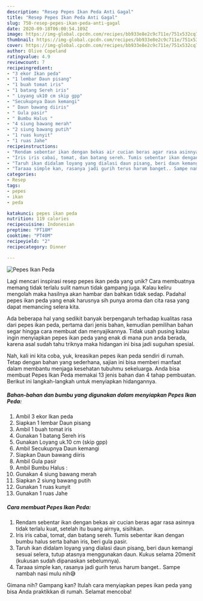 ```yaml
---
description: "Resep Pepes Ikan Peda Anti Gagal"
title: "Resep Pepes Ikan Peda Anti Gagal"
slug: 750-resep-pepes-ikan-peda-anti-gagal
date: 2020-09-18T06:00:54.109Z
image: https://img-global.cpcdn.com/recipes/bb933e8e2c9c711e/751x532cq70/pepes-ikan-peda-foto-resep-utama.jpg
thumbnail: https://img-global.cpcdn.com/recipes/bb933e8e2c9c711e/751x532cq70/pepes-ikan-peda-foto-resep-utama.jpg
cover: https://img-global.cpcdn.com/recipes/bb933e8e2c9c711e/751x532cq70/pepes-ikan-peda-foto-resep-utama.jpg
author: Olive Copeland
ratingvalue: 4.9
reviewcount: 7
recipeingredient:
- "3 ekor Ikan peda"
- "1 lembar Daun pisang"
- "1 buah tomat iris"
- "1 batang Sereh iris"
- " Loyang uk10 cm skip gpp"
- "Secukupnya Daun kemangi"
- " Daun bawang diiris"
- " Gula pasir"
- " Bumbu Halus "
- "4 siung bawang merah"
- "2 siung bawang putih"
- "1 ruas kunyit"
- "1 ruas Jahe"
recipeinstructions:
- "Rendam sebentar ikan dengan bekas air cucian beras agar rasa asinnya tidak terlalu kuat, setelah itu buang airnya, sisihkan."
- "Iris iris cabai, tomat, dan batang sereh. Tumis sebentar ikan dengan bumbu halus serta bahan iris, beri gula pasir."
- "Taruh ikan didalam loyang yang dialasi daun pisang, beri daun kemangi sesuai selera, tutup atasnya menggunakan daun. Kukus selama 20menit (kukusan sudah dipanaskan sebelumnya)."
- "Taraaa simple kan, rasanya jadi gurih terus harum banget.. Sampe nambah nasi mulu nih😅"
categories:
- Resep
tags:
- pepes
- ikan
- peda

katakunci: pepes ikan peda 
nutrition: 119 calories
recipecuisine: Indonesian
preptime: "PT18M"
cooktime: "PT40M"
recipeyield: "2"
recipecategory: Dinner

---
```



![Pepes Ikan Peda](https://img-global.cpcdn.com/recipes/bb933e8e2c9c711e/751x532cq70/pepes-ikan-peda-foto-resep-utama.jpg)

Lagi mencari inspirasi resep pepes ikan peda yang unik? Cara membuatnya memang tidak terlalu sulit namun tidak gampang juga. Kalau keliru mengolah maka hasilnya akan hambar dan bahkan tidak sedap. Padahal pepes ikan peda yang enak harusnya sih punya aroma dan cita rasa yang dapat memancing selera kita.



Ada beberapa hal yang sedikit banyak berpengaruh terhadap kualitas rasa dari pepes ikan peda, pertama dari jenis bahan, kemudian pemilihan bahan segar hingga cara membuat dan menyajikannya. Tidak usah pusing kalau ingin menyiapkan pepes ikan peda yang enak di mana pun anda berada, karena asal sudah tahu triknya maka hidangan ini bisa jadi suguhan spesial.


Nah, kali ini kita coba, yuk, kreasikan pepes ikan peda sendiri di rumah. Tetap dengan bahan yang sederhana, sajian ini bisa memberi manfaat dalam membantu menjaga kesehatan tubuhmu sekeluarga. Anda bisa membuat Pepes Ikan Peda memakai 13 jenis bahan dan 4 tahap pembuatan. Berikut ini langkah-langkah untuk menyiapkan hidangannya.

<!--inarticleads1-->

##### Bahan-bahan dan bumbu yang digunakan dalam menyiapkan Pepes Ikan Peda:

1. Ambil 3 ekor Ikan peda
1. Siapkan 1 lembar Daun pisang
1. Ambil 1 buah tomat iris
1. Gunakan 1 batang Sereh iris
1. Gunakan  Loyang uk.10 cm (skip gpp)
1. Ambil Secukupnya Daun kemangi
1. Siapkan  Daun bawang diiris
1. Ambil  Gula pasir
1. Ambil  Bumbu Halus :
1. Gunakan 4 siung bawang merah
1. Siapkan 2 siung bawang putih
1. Gunakan 1 ruas kunyit
1. Gunakan 1 ruas Jahe




<!--inarticleads2-->

##### Cara membuat Pepes Ikan Peda:

1. Rendam sebentar ikan dengan bekas air cucian beras agar rasa asinnya tidak terlalu kuat, setelah itu buang airnya, sisihkan.
1. Iris iris cabai, tomat, dan batang sereh. Tumis sebentar ikan dengan bumbu halus serta bahan iris, beri gula pasir.
1. Taruh ikan didalam loyang yang dialasi daun pisang, beri daun kemangi sesuai selera, tutup atasnya menggunakan daun. Kukus selama 20menit (kukusan sudah dipanaskan sebelumnya).
1. Taraaa simple kan, rasanya jadi gurih terus harum banget.. Sampe nambah nasi mulu nih😅




Gimana nih? Gampang kan? Itulah cara menyiapkan pepes ikan peda yang bisa Anda praktikkan di rumah. Selamat mencoba!
